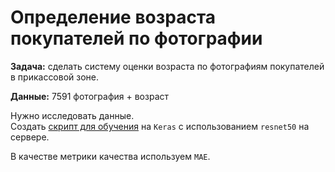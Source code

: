 # Определение возраста покупателей по фотографии

**Задача:** сделать систему оценки возраста по фотографиям покупателей в прикассовой зоне.

**Данные:**
7591 фотография + возраст

Нужно исследовать данные.  
Создать [скрипт для обучения](train_model_script.py) на `Keras` с использованием `resnet50` на сервере.

В качестве метрики качества используем `MAE`.